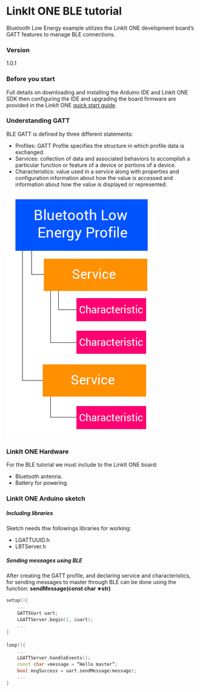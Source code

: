 # LinkIt ONE BLE tutorial

Bluetooth Low Energy example utilizes the LinkIt ONE development board’s GATT features to manage BLE connections.

### Version
1.0.1

### Before you start

Full details on downloading and installing the Arduino IDE and LinkIt ONE SDK then configuring the IDE and upgrading the board firmware are provided in the LinkIt ONE [quick start guide].

### Understanding GATT

BLE GATT is defined by three different statements:

* Profiles: GATT Profile specifies the structure in which profile data is exchanged.
* Services: collection of data and associated behaviors to accomplish a particular function or feature of a device or portions of a device.
* Characteristics: value used in a service along with properties and configuration information about how the value is accessed and information about how the value is displayed or represented.

![alt text][gatt]

### LinkIt ONE Hardware

For the BLE tutorial we must include to the LinkIt ONE board:
* Bluetooth antenna.
* Battery for powering.

### LinkIt ONE Arduino sketch

##### Including libraries

Sketch needs thw followings libraries for working:

* LGATTUUID.h 
* LBTServer.h

##### Sending messages using BLE

After creating the GATT profile, and declaring service and characteristics, for sending messages to master through BLE can be done using the function: **sendMessage(const char ∗str)**
```c++
setup(){
    ...
    GATTSUart uart;
    LGATTServer.begin(1, &uart);
    ...
}

loop(){
    ...
    LGATTServer.handleEvents();
    const char ∗message = ”Hello master”;
    bool msgSuccess = uart.sendMessage(message);
    ...
}
```

[//]: # (These are reference links used in the body of this note and get stripped out when the markdown processor does its job. There is no need to format nicely because it shouldn't be seen. Thanks SO - http://stackoverflow.com/questions/4823468/store-comments-in-markdown-syntax)


   [quick start guide]: <http://labs.mediatek.com/site/global/developer_tools/mediatek_linkit/get-started/index.gsp>
   [gatt]: https://github.com/alfonsocamberolorenzo/LinkItONE_BLE/blob/master/gatt_scheme.jpg "GATT structure"


